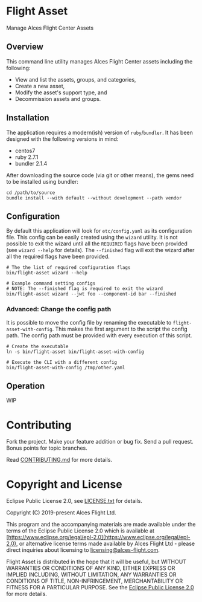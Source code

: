 # Flight Asset

Manage Alces Flight Center Assets

## Overview

This command line utility manages Alces Flight Center assets including the following:
* View and list the assets, groups, and categories,
* Create a new asset,
* Modify the asset's support type, and
* Decommission assets and groups.

## Installation

The application requires a modern(ish) version of `ruby`/`bundler`. It has been designed with the following versions in mind:
* centos7
* ruby 2.7.1
* bundler 2.1.4

After downloading the source code (via git or other means), the gems need to be installed using bundler:

```
cd /path/to/source
bundle install --with default --without development --path vendor
```

## Configuration

By default this application will look for `etc/config.yaml` as its configuration file. This config can be easily created using the `wizard` utility. It is not possible to exit the wizard until all the `REQUIRED` flags have been provided (see `wizard --help` for details). The `--finished` flag will exit the wizard after all the required flags have been provided.

```
# The the list of required configuration flags
bin/flight-asset wizard --help

# Example command setting configs
# NOTE: The --finished flag is required to exit the wizard
bin/flight-asset wizard --jwt foo --component-id bar --finished
```

### Advanced: Change the config path

It is possible to move the config file by renaming the executable to `flight-asset-with-config`. This makes the first argument to the script the config path. The config path must be provided with every execution of this script.

```
# Create the executable
ln -s bin/flight-asset bin/flight-asset-with-config

# Execute the CLI with a different config
bin/flight-asset-with-config /tmp/other.yaml
```

## Operation

WIP

# Contributing

Fork the project. Make your feature addition or bug fix. Send a pull
request. Bonus points for topic branches.

Read [CONTRIBUTING.md](CONTRIBUTING.md) for more details.

# Copyright and License

Eclipse Public License 2.0, see [LICENSE.txt](LICENSE.txt) for details.

Copyright (C) 2019-present Alces Flight Ltd.

This program and the accompanying materials are made available under
the terms of the Eclipse Public License 2.0 which is available at
[https://www.eclipse.org/legal/epl-2.0](https://www.eclipse.org/legal/epl-2.0),
or alternative license terms made available by Alces Flight Ltd -
please direct inquiries about licensing to
[licensing@alces-flight.com](mailto:licensing@alces-flight.com).

Flight Asset is distributed in the hope that it will be
useful, but WITHOUT WARRANTIES OR CONDITIONS OF ANY KIND, EITHER
EXPRESS OR IMPLIED INCLUDING, WITHOUT LIMITATION, ANY WARRANTIES OR
CONDITIONS OF TITLE, NON-INFRINGEMENT, MERCHANTABILITY OR FITNESS FOR
A PARTICULAR PURPOSE. See the [Eclipse Public License 2.0](https://opensource.org/licenses/EPL-2.0) for more
details.
